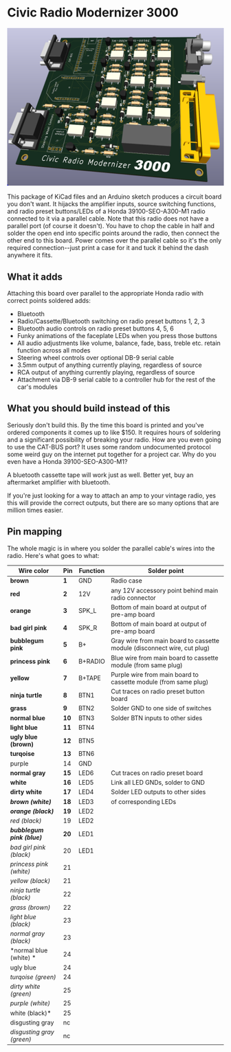 # Civic Radio Modernizer 3000

![board rendering](https://github.com/userexec/civicradiomodernizer3000/blob/main/board.png?raw=true)

This package of KiCad files and an Arduino sketch produces a circuit board you don't want. It hijacks the amplifier inputs, source switching functions, and radio preset buttons/LEDs of a Honda 39100-SEO-A300-M1 radio connected to it via a parallel cable. Note that this radio does not have a parallel port (of course it doesn't). You have to chop the cable in half and solder the open end into specific points around the radio, then connect the other end to this board. Power comes over the parallel cable so it's the only required connection--just print a case for it and tuck it behind the dash anywhere it fits.

## What it adds

Attaching this board over parallel to the appropriate Honda radio with correct points soldered adds:
- Bluetooth
- Radio/Cassette/Bluetooth switching on radio preset buttons 1, 2, 3
- Bluetooth audio controls on radio preset buttons 4, 5, 6
- Funky animations of the faceplate LEDs when you press those buttons
- All audio adjustments like volume, balance, fade, bass, treble etc. retain function across all modes
- Steering wheel controls over optional DB-9 serial cable
- 3.5mm output of anything currently playing, regardless of source
- RCA output of anything currently playing, regardless of source
- Attachment via DB-9 serial cable to a controller hub for the rest of the car's modules

## What you should build instead of this

Seriously don't build this. By the time this board is printed and you've ordered components it comes up to like $150. It requires hours of soldering and a significant possibility of breaking your radio. How are you even going to use the CAT-BUS port? It uses some random undocumented protocol some weird guy on the internet put together for a project car. Why do you even have a Honda 39100-SEO-A300-M1?

A bluetooth cassette tape will work just as well. Better yet, buy an aftermarket amplifier with bluetooth.

If you're just looking for a way to attach an amp to your vintage radio, yes this will provide the correct outputs, but there are so many options that are million times easier.

## Pin mapping

The whole magic is in where you solder the parallel cable's wires into the radio. Here's what goes to what:

| Wire color | Pin | Function | Solder point |
| ------- | ------- | ------- | ------- |
| **brown** | **1** | GND | Radio case |
| **red** | **2** | 12V | any 12V accessory point behind main radio connector |
| **orange** | **3** | SPK_L | Bottom of main board at output of pre-amp board |
| **bad girl pink** | **4** | SPK_R | Bottom of main board at output of pre-amp board |
| **bubblegum pink** | **5** | B+ | Gray wire from main board to cassette module (disconnect wire, cut plug) |
| **princess pink** | **6** | B+RADIO | Blue wire from main board to cassette module (from same plug) |
| **yellow** | **7** | B+TAPE | Purple wire from main board to cassette module (from same plug) |
| **ninja turtle** | **8** | BTN1 | Cut traces on radio preset button board |
| **grass** | **9** | BTN2 | Solder GND to one side of switches |
| **normal blue** | **10** | BTN3 | Solder BTN inputs to other sides |
| **light blue** | **11** | BTN4 |  |
| **ugly blue (brown)** | **12** | BTN5 |  |
| **turqoise** | **13** | BTN6 |  |
| purple | 14 | GND |  |
| **normal gray** | **15** | LED6 | Cut traces on radio preset board |
| **white** | **16** | LED5 | Link all LED GNDs, solder to GND |
| **dirty white** | **17** | LED4 | Solder LED outputs to other sides |
| ***brown (white)*** | **18** | LED3 | of corresponding LEDs |
| ***orange (black)*** | **19** | LED2 |  |
| *red (black)* | 19 | LED2 |  |
| ***bubblegum pink (blue)*** | **20** | LED1 |  |
| *bad girl pink (black)* | 20 | LED1 |  |
| *princess pink (white)* | 21 |  |  |
| *yellow (black)* | 21 |  |  |
| *ninja turtle (black)* | 22 |  |  |
| *grass (brown)* | 22 |  |  |
| *light blue (black)* | 23 |  |  |
| *normal gray (black)* | 23 |  |  |
| *normal blue (white) *| 24 |  |  |
| ugly blue | 24 |  |  |
| *turqoise (green)* | 24 |  |  |
| *dirty white (green)* | 25 |  |  |
| *purple (white)* | 25 |  |  |
| white (black)* | 25 |  |  |
| disgusting gray | nc |  |  |
| *disgusting gray (green)* | nc |  |  |